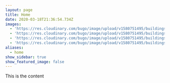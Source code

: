 ```yaml
---
layout: page
title: Home
date: 2020-03-18T21:36:54.734Z
images:
  - 'https://res.cloudinary.com/bugo/image/upload/v1580751495/buildings-4b.png'
  - 'https://res.cloudinary.com/bugo/image/upload/v1580751495/buildings-6b.png'
  - 'https://res.cloudinary.com/bugo/image/upload/v1580751495/buildings-3b.png'
  - 'https://res.cloudinary.com/bugo/image/upload/v1580751495/buildings-1b.png'
aliases:
  - home
show_sidebar: true
show_featured_image: false
---
```

This is the content